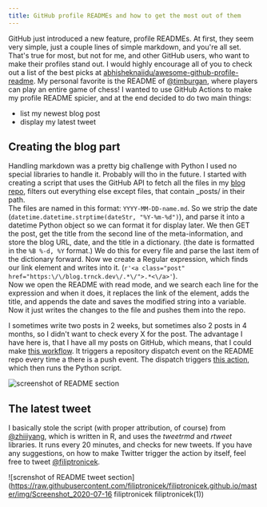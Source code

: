 ```yaml
---
title: GitHub profile READMEs and how to get the most out of them
---
```


GitHub just introduced a new feature, profile READMEs. At first, they seem very simple, just a couple lines of simple markdown, and you're all set. That's true for most, but not for me, and other GitHub users, who want to make their profiles stand out. I would highly encourage all of you to check out a list of the best picks at [abhisheknaiidu/awesome-github-profile-readme](https://github.com/abhisheknaiidu/awesome-github-profile-readme). My personal favorite is the README of [@timburgan](https://github.com/timburgan), where players can play an entire game of chess! I wanted to use GitHub Actions to make my profile README spicier, and at the end decided to do two main things:
* list my newest blog post
* display my latest tweet

## Creating the blog part
Handling markdown was a pretty big challenge with Python I used no special libraries to handle it. Probably will tho in the future. I started with creating a script that uses the GitHub API to fetch all the files in my [blog repo](https://github.com/filiptronicek/filiptronicek.github.io), filters out everything else except files, that contain \_posts/ in their path.   
The files are named in this format:  `YYYY-MM-DD-name.md`. So we strip the date (```datetime.datetime.strptime(dateStr, "%Y-%m-%d")```), and parse it into a datetime Python object so we can format it for display later.
We then GET the post, get the title from the second line of the meta-information, and store the blog URL, date, and the title in a dictionary. (the date is formatted in the `%B %-d, %Y` format.) We do this for every file and parse the last item of the dictionary forward.
Now we create a Regular expression, which finds our link element and writes into it. (`r'<a class="post" href="https:\/\/blog.trnck.dev\/.*\/">.*<\/a>'`).  
Now we open the README with read mode, and we search each line for the expression and when it does, it replaces the link of the element, adds the title, and appends the date and saves the modified string into a variable. Now it just writes the changes to the file and pushes them into the repo.

I sometimes write two posts in 2 weeks, but sometimes also 2 posts in 4 months, so I didn't want to check every X for the post. The advantage I have here is, that I have all my posts on GitHub, which means, that I could make [this workflow](https://github.com/filiptronicek/filiptronicek.github.io/blob/master/.github/workflows/post.yml). It triggers a repository dispatch event on the README repo every time a there is a push event. The dispatch triggers [this action](https://github.com/filiptronicek/filiptronicek/blob/master/.github/workflows/update_blog.yml), which then runs the Python script.

![screenshot of README section](https://raw.githubusercontent.com/filiptronicek/filiptronicek.github.io/master/img/Screenshot_2020-07-16%20filiptronicek%20filiptronicek.png)
## The latest tweet
I basically stole the script (with proper attribution, of course) from [@zhiiiyang](https://github.com/zhiiiyang/), which is written in R, and uses the *tweetrmd* and *rtweet* libraries. It runs every 20 minutes, and checks for new tweets. If you have any suggestions, on how to make Twitter trigger the action by itself, feel free to tweet [@filiptronicek](https://twitter.com/filiptronicek).

![screnshot of README tweet section](https://raw.githubusercontent.com/filiptronicek/filiptronicek.github.io/master/img/Screenshot_2020-07-16 filiptronicek filiptronicek(1))
